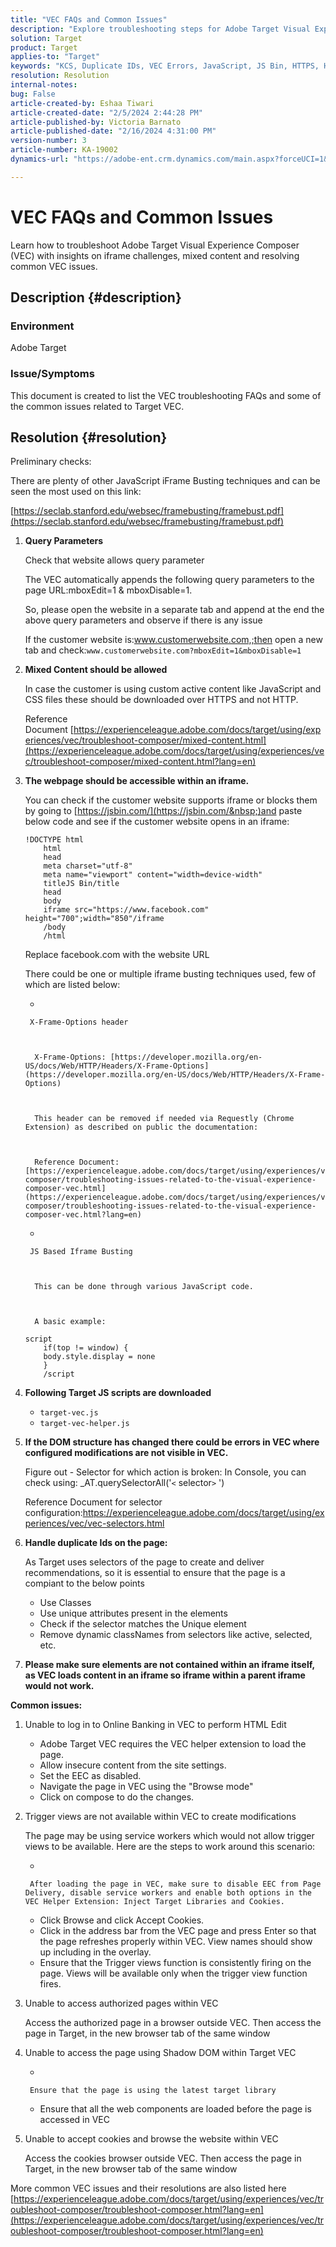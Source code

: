 ```yaml
---
title: "VEC FAQs and Common Issues"
description: "Explore troubleshooting steps for Adobe Target Visual Experience Composer (VEC) and learn how to handle iframe issues and mixed content."
solution: Target
product: Target
applies-to: "Target"
keywords: "KCS, Duplicate IDs, VEC Errors, JavaScript, JS Bin, HTTPS, HTTP, CSS, DOM Structure, EEC, VEC Loading Issues, Shadow DOM, Web Components, FAQ "
resolution: Resolution
internal-notes: 
bug: False
article-created-by: Eshaa Tiwari
article-created-date: "2/5/2024 2:44:28 PM"
article-published-by: Victoria Barnato
article-published-date: "2/16/2024 4:31:00 PM"
version-number: 3
article-number: KA-19002
dynamics-url: "https://adobe-ent.crm.dynamics.com/main.aspx?forceUCI=1&pagetype=entityrecord&etn=knowledgearticle&id=76c6520f-35c4-ee11-9079-6045bd006268"

---
```

# VEC FAQs and Common Issues


Learn how to troubleshoot Adobe Target Visual Experience Composer (VEC) with insights on iframe challenges, mixed content and resolving common VEC issues.

## Description {#description}


### Environment

Adobe Target

### Issue/Symptoms

This document is created to list the VEC troubleshooting FAQs and some of the common issues related to Target VEC.


## Resolution {#resolution}


Preliminary checks:

 There are plenty of other JavaScript iFrame Busting techniques and can be seen the most used on this link:

[https://seclab.stanford.edu/websec/framebusting/framebust.pdf](https://seclab.stanford.edu/websec/framebusting/framebust.pdf)

1. <b>Query Parameters</b>

    Check that website allows query parameter

    The VEC automatically appends the following query parameters to the page URL:mboxEdit=1 & mboxDisable=1.

    So, please open the website in a separate tab and append at the end the above query parameters and observe if there is any issue

    If the customer website is:www.customerwebsite.com,;then open a new tab and check:`www.customerwebsite.com?mboxEdit=1&mboxDisable=1`
2. <b>Mixed Content should be allowed</b>

    In case the customer is using custom active content like JavaScript and CSS files these should be downloaded over HTTPS and not HTTP.

    Reference Document [https://experienceleague.adobe.com/docs/target/using/experiences/vec/troubleshoot-composer/mixed-content.html](https://experienceleague.adobe.com/docs/target/using/experiences/vec/troubleshoot-composer/mixed-content.html?lang=en)
3. <b>The webpage should be accessible within an iframe.</b>

    You can check if the customer website supports iframe or blocks them by going to [https://jsbin.com/](https://jsbin.com/&nbsp;)and paste below code and see if the customer website opens in an iframe:


    ```
    !DOCTYPE html
        html
        head
        meta charset="utf-8"
        meta name="viewport" content="width=device-width"
        titleJS Bin/title
        head
        body
        iframe src="https://www.facebook.com" height="700";width="850"/iframe
        /body
        /html
    ```



    Replace facebook.com with the website URL


    There could be one or multiple iframe busting techniques used, few of which are listed below:

    - 

    
        X-Frame-Options header

    

         X-Frame-Options: [https://developer.mozilla.org/en-US/docs/Web/HTTP/Headers/X-Frame-Options](https://developer.mozilla.org/en-US/docs/Web/HTTP/Headers/X-Frame-Options)

    

         This header can be removed if needed via Requestly (Chrome Extension) as described on public the documentation:

    

         Reference Document:[https://experienceleague.adobe.com/docs/target/using/experiences/vec/troubleshoot-composer/troubleshooting-issues-related-to-the-visual-experience-composer-vec.html](https://experienceleague.adobe.com/docs/target/using/experiences/vec/troubleshoot-composer/troubleshooting-issues-related-to-the-visual-experience-composer-vec.html?lang=en)
    - 

    
        JS Based Iframe Busting

    

         This can be done through various JavaScript code.

    

         A basic example:



    ```
    script
        if(top != window) {
        body.style.display = none
        }
        /script
    ```
4. <b>Following Target JS scripts are downloaded</b>
    - `target-vec.js`
    - `target-vec-helper.js`
5. <b>If the DOM structure has changed there could be errors in VEC where configured modifications are not visible in VEC.</b>

    Figure out - Selector for which action is broken: In Console, you can check using: _AT.querySelectorAll('`<` selector`>` ')

    Reference Document for selector configuration:https://experienceleague.adobe.com/docs/target/using/experiences/vec/vec-selectors.html
6. <b>Handle duplicate Ids on the page:</b>

    As Target uses selectors of the page to create and deliver recommendations, so it is essential to ensure that the page is a compiant to the below points

    - Use Classes
    - Use unique attributes present in the elements
    - Check if the selector matches the Unique element
    - Remove dynamic classNames from selectors like active, selected, etc.
7. <b>Please make sure elements are not contained within an iframe itself, as VEC loads content in an iframe so iframe within a parent iframe would not work.</b>


<b>Common issues: </b>

1. Unable to log in to Online Banking in VEC to perform HTML Edit
    - Adobe Target VEC requires the VEC helper extension to load the page.
    - Allow insecure content from the site settings.
    - Set the EEC as disabled.
    - Navigate the page in VEC using the "Browse mode"
    - Click on compose to do the changes.
2. Trigger views are not available within VEC to create modifications

    The page may be using service workers which would not allow trigger views to be available. Here are the steps to work around this scenario:

    - 

    
        After loading the page in VEC, make sure to disable EEC from Page Delivery, disable service workers and enable both options in the VEC Helper Extension: Inject Target Libraries and Cookies.
    - Click Browse and click Accept Cookies.
    - Click in the address bar from the VEC page and press Enter so that the page refreshes properly within VEC. View names should show up including in the overlay.
    - Ensure that the Trigger views function is consistently firing on the page. Views will be available only when the trigger view function fires.
3. Unable to access authorized pages within VEC

    Access the authorized page in a browser outside VEC. Then access the page in Target, in the new browser tab of the same window
4. Unable to access the page using Shadow DOM within Target VEC

    - 

    
        Ensure that the page is using the latest target library
    - Ensure that all the web components are loaded before the page is accessed in VEC
5. Unable to accept cookies and browse the website within VEC

    Access the cookies browser outside VEC. Then access the page in Target, in the new browser tab of the same window


More common VEC issues and their resolutions are also listed here
[https://experienceleague.adobe.com/docs/target/using/experiences/vec/troubleshoot-composer/troubleshoot-composer.html?lang=en](https://experienceleague.adobe.com/docs/target/using/experiences/vec/troubleshoot-composer/troubleshoot-composer.html?lang=en)


